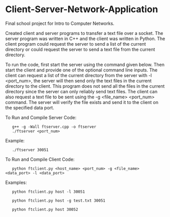 # Client-Server-Network-Application

Final school project for Intro to Computer Networks.

Created client and server programs to transfer a text file over a socket. The server program was written in C++ and the client was written in Python. The client program could request the server to send a list of the current directory or could request the server to send a text file from the current directory.

To run the code, first start the server using the command given below. Then start the client and provide one of the optional command line inputs. The client can request a list of the current directory from the server with -l <port_num>, the server will then send only the text files in the current directory to the client. This program does not send all the files in the current directory since the server can only reliably send text files. The client can also request a text file to be sent using the -g <file_name> <port_num> command. The server will verify the file exists and send it to the client on the specified data port. 


To Run and Compile Server Code:

```
   g++ -g -Wall ftserver.cpp -o ftserver
   ./ftserver <port_num>
```

   Example:
```
   ./ftserver 30051
```

To Run and Compile Client Code:

```
   python ftclient.py <host_name> <port_num> -g <file_name> <data_port> -l <data_port>
```

   Examples:
```
   python ftclient.py host -l 30051

   python ftclient.py host -g test.txt 30051

   python ftclient.py host 30052
```
